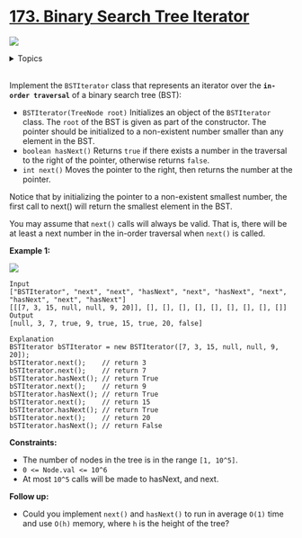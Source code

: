 # [173. Binary Search Tree Iterator](https://leetcode-cn.com/problems/binary-search-tree-iterator/)

![](https://img.shields.io/badge/Difficulty-Medium-F8AF40.svg)

<details>
<summary>Topics</summary>

* [`Stack`](https://leetcode-cn.com/tag/stack/)
* [`Tree`](https://leetcode-cn.com/tag/tree/)
* [`Design`](https://leetcode-cn.com/tag/design/)

</details>
<br />

Implement the `BSTIterator` class that represents an iterator over the **`in-order traversal`** of a binary search tree (BST):

 + `BSTIterator(TreeNode root)` Initializes an object of the `BSTIterator` class. The `root` of the BST is given as part of the constructor. The pointer should be initialized to a non-existent number smaller than any element in the BST.
 + `boolean hasNext()` Returns `true` if there exists a number in the traversal to the right of the pointer, otherwise returns `false`.
 + `int next()` Moves the pointer to the right, then returns the number at the pointer.

Notice that by initializing the pointer to a non-existent smallest number, the first call to next() will return the smallest element in the BST.

You may assume that `next()` calls will always be valid. That is, there will be at least a next number in the in-order traversal when `next()` is called.

**Example 1:**

![](https://assets.leetcode.com/uploads/2018/12/25/bst-tree.png)

```
Input
["BSTIterator", "next", "next", "hasNext", "next", "hasNext", "next", "hasNext", "next", "hasNext"]
[[[7, 3, 15, null, null, 9, 20]], [], [], [], [], [], [], [], [], []]
Output
[null, 3, 7, true, 9, true, 15, true, 20, false]

Explanation
BSTIterator bSTIterator = new BSTIterator([7, 3, 15, null, null, 9, 20]);
bSTIterator.next();    // return 3
bSTIterator.next();    // return 7
bSTIterator.hasNext(); // return True
bSTIterator.next();    // return 9
bSTIterator.hasNext(); // return True
bSTIterator.next();    // return 15
bSTIterator.hasNext(); // return True
bSTIterator.next();    // return 20
bSTIterator.hasNext(); // return False
```

**Constraints:**

 + The number of nodes in the tree is in the range `[1, 10^5]`.
 + `0 <= Node.val <= 10^6`
 + At most `10^5` calls will be made to hasNext, and next.


**Follow up:**

 + Could you implement `next()` and `hasNext()` to run in average `O(1)` time and use `O(h)` memory, where `h` is the height of the tree?
